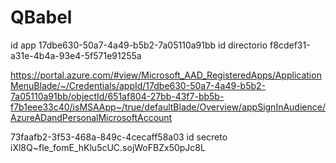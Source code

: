 # QBabel

id app 17dbe630-50a7-4a49-b5b2-7a05110a91bb
id directorio f8cdef31-a31e-4b4a-93e4-5f571e91255a

https://portal.azure.com/#view/Microsoft_AAD_RegisteredApps/ApplicationMenuBlade/~/Credentials/appId/17dbe630-50a7-4a49-b5b2-7a05110a91bb/objectId/651af804-27bb-43f7-bb5b-f7b1eee33c40/isMSAApp~/true/defaultBlade/Overview/appSignInAudience/AzureADandPersonalMicrosoftAccount


73faafb2-3f53-468a-849c-4cecaff58a03 id secreto
iXl8Q~fle_fomE_hKlu5cUC.sojWoFBZx50pJc8L